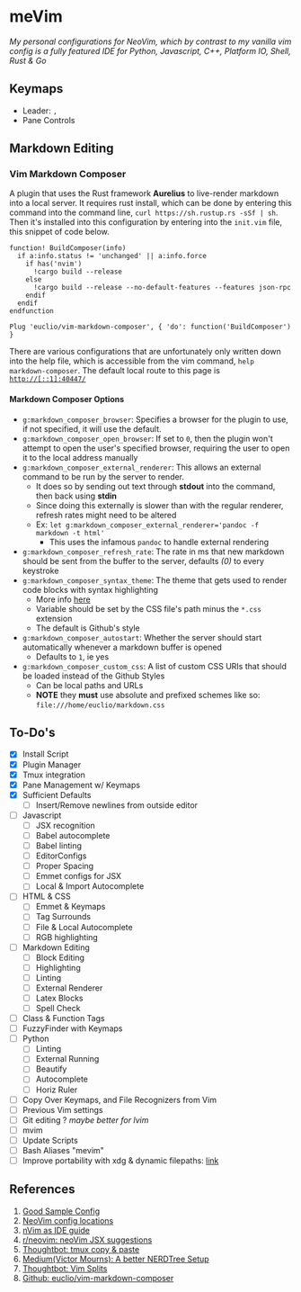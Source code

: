 meVim
=====
*My personal configurations for NeoVim, which by contrast to my vanilla vim config is a fully featured IDE for Python, Javascript, C++, Platform IO, Shell, Rust & Go*

Keymaps
-------
- Leader: `,`
- Pane Controls

Markdown Editing
----------------
### Vim Markdown Composer
A plugin that uses the Rust framework **Aurelius** to live-render markdown into a local server. It requires rust install, which can be done by entering this command into the command line, `curl https://sh.rustup.rs -sSf | sh`. Then it's installed into this configuration by entering into the `init.vim` file, this snippet of code below.
```viml
function! BuildComposer(info)
  if a:info.status != 'unchanged' || a:info.force
    if has('nvim')
      !cargo build --release
    else
      !cargo build --release --no-default-features --features json-rpc
    endif
  endif
endfunction

Plug 'euclio/vim-markdown-composer', { 'do': function('BuildComposer') }
```

There are various configurations that are unfortunately only written down into the help file, which is accessible from the vim command, `help markdown-composer`. The default local route to this page is [`http://[::1]:40447/`](http://[::1]:40447/)

#### Markdown Composer Options
* `g:markdown_composer_browser`: Specifies a browser for the plugin to use, if not specified, it will use the default.
* `g:markdown_composer_open_browser`: If set to `0`, then the plugin won't attempt to open the user's specified browser, requiring the user to open it to the local address manually
* `g:markdown_composer_external_renderer`: This allows an external command to be run by the server to render.
  * It does so by sending out text through **stdout** into the command, then back using **stdin**
  * Since doing this externally is slower than with the regular renderer, refresh rates might need to be altered
  * Ex: `let g:markdown_composer_external_renderer='pandoc -f markdown -t html'`
    * This uses the infamous `pandoc` to handle external rendering
* `g:markdown_composer_refresh_rate`: The rate in ms that new markdown should be sent from the buffer to the server, defaults *(0)* to every keystroke
* `g:markdown_composer_syntax_theme`: The theme that gets used to render code blocks with syntax highlighting
  * More info [here](https://highlightjs.org/static/demo/)
  * Variable should be set by the CSS file's path minus the `*.css` extension
  * The default is Github's style
* `g:markdown_composer_autostart`: Whether the server should start automatically whenever a markdown buffer is opened
  * Defaults to `1`, ie yes
* `g:markdown_composer_custom_css`: A list of custom CSS URIs that should be loaded instead of the Github Styles
  * Can be local paths and URLs
  * **NOTE** they **must** use absolute and prefixed schemes like so: `file:///home/euclio/markdown.css`

 


To-Do's
-------
- [x] Install Script
- [x] Plugin Manager
- [x] Tmux integration
- [x] Pane Management w/ Keymaps
- [x] Sufficient Defaults
  - [ ] Insert/Remove newlines from outside editor
- [ ] Javascript
  - [ ] JSX recognition
  - [ ] Babel autocomplete
  - [ ] Babel linting
  - [ ] EditorConfigs
  - [ ] Proper Spacing
  - [ ] Emmet configs for JSX
  - [ ] Local & Import Autocomplete
- [ ] HTML & CSS
  - [ ] Emmet & Keymaps
  - [ ] Tag Surrounds
  - [ ] File & Local Autocomplete
  - [ ] RGB highlighting
- [ ] Markdown Editing
  - [ ] Block Editing
  - [ ] Highlighting
  - [ ] Linting
  - [ ] External Renderer
  - [ ] Latex Blocks
  - [ ] Spell Check
- [ ] Class & Function Tags
- [ ] FuzzyFinder with Keymaps
- [ ] Python
  - [ ] Linting
  - [ ] External Running
  - [ ] Beautify
  - [ ] Autocomplete
  - [ ] Horiz Ruler
- [ ] Copy Over Keymaps, and File Recognizers from Vim
- [ ] Previous Vim settings
- [ ] Git editing ? *maybe better for lvim*
- [ ] mvim
- [ ] Update Scripts
- [ ] Bash Aliases "mevim"
- [ ] Improve portability with xdg & dynamic filepaths: [link][100]

## References
1. [Good Sample Config][01]
2. [NeoVim config locations][02]
3. [nVim as IDE guide][03]
4. [r/neovim: neoVim JSX suggestions][04]
5. [Thoughtbot: tmux copy & paste][05]
6. [Medium(Victor Mourns): A better NERDTree Setup][06]
7. [Thoughtbot: Vim Splits][07]
8. [Github: euclio/vim-markdown-composer][08]

[01]: http://bit.ly/2hoq9HF
[02]: http://bit.ly/2xoPJnm
[03]: http://bit.ly/2wI2bS6
[04]: http://bit.ly/2jUHA7h
[05]: http://bit.ly/2jRaGnL
[06]: http://bit.ly/2xZ9FAx
[07]: http://bit.ly/2y01Avj
[08]: https://github.com/euclio/vim-markdown-composer "Github: euclio/vim-markdown-composer"

[100]: http://bit.ly/2y0UkPU
